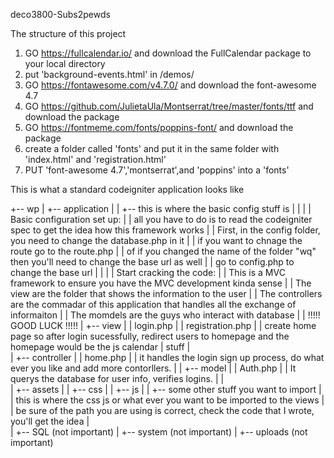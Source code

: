 deco3800-Subs2pewds

The structure of this project

1. GO https://fullcalendar.io/ and download the FullCalendar package to your local directory
2. put 'background-events.html' in /demos/
3. GO https://fontawesome.com/v4.7.0/  and download the font-awesome 4.7 
3. GO https://github.com/JulietaUla/Montserrat/tree/master/fonts/ttf and download the package
4. GO https://fontmeme.com/fonts/poppins-font/ and download the package
5. create a folder called 'fonts' and put it in the same folder with 'index.html' and 'registration.html'
6. PUT 'font-awesome 4.7','montserrat',and 'poppins' into a 'fonts'

This is what a standard codeigniter application looks like

+-- wp
|   +-- application
|	|	+-- this is where the basic config stuff is
|		|
|		|	Basic configuration set up:
|		|	all you have to do is to read the codeigniter spec to get the idea how this framework works
|		|	First, in the config folder, you need to change the database.php in it
|		|	if you want to chnage the route go to the route.php
|		|	of if you changed the name of the folder "wq" then you'll need to change the base url as well
|		|	go to config.php to change the base url
|		|
|		|	Start cracking the code:
|		|	This is a MVC framework to ensure you have the MVC development kinda sense
|		|	The view are the folder that shows the information to the user
|		|	The controllers are the commadar of this application that handles all the exchange of informaiton
|		|	The momdels are the guys who interact with database
|		|				!!!!! GOOD LUCK !!!!!
|       +-- view
|       |   login.php
|       |    registration.php
|       |        create home page so after login sucessfully, redirect users to homepage and the homepage would be the js calendar   |                  stuff
|               
|       +-- controller
|       |   home.php
|       |       it handles the login sign up process, do what ever you like and add more contorllers.
|
|       +-- model
|       |   Auth.php
|       |       It querys the database for user info, verifies logins.
|
|			
|	+-- assets
|	|	+-- css
|	|	+-- js
|	|	+-- some other stuff you want to import
|		|	this is where the css js or what ever you want to be imported to the views
|		|	be sure of the path you are using is correct, check the code that I wrote, you'll get the idea
|		
|	+-- SQL (not important)
|	+-- system (not important)
|	+-- uploads (not important)
	